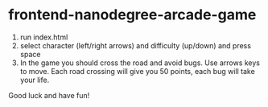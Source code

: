 frontend-nanodegree-arcade-game
===============================

1. run index.html
2. select character (left/right arrows) and difficulty (up/down) and press space
3. In the game you should cross the road and avoid bugs. Use arrows keys to move.
Each road crossing will give you 50 points, each bug will take your life.

Good luck and have fun!
